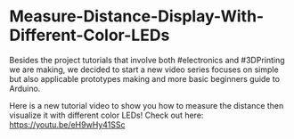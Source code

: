 # Measure-Distance-Display-With-Different-Color-LEDs
Besides the project tutorials that involve both #electronics and #3DPrinting we are making, we decided to start a new video series focuses on simple but also applicable prototypes making and more basic beginners guide to Arduino.

Here is a new tutorial video to show you how to measure the distance then visualize it with different color LEDs! Check out here: https://youtu.be/eH9wHy41SSc
